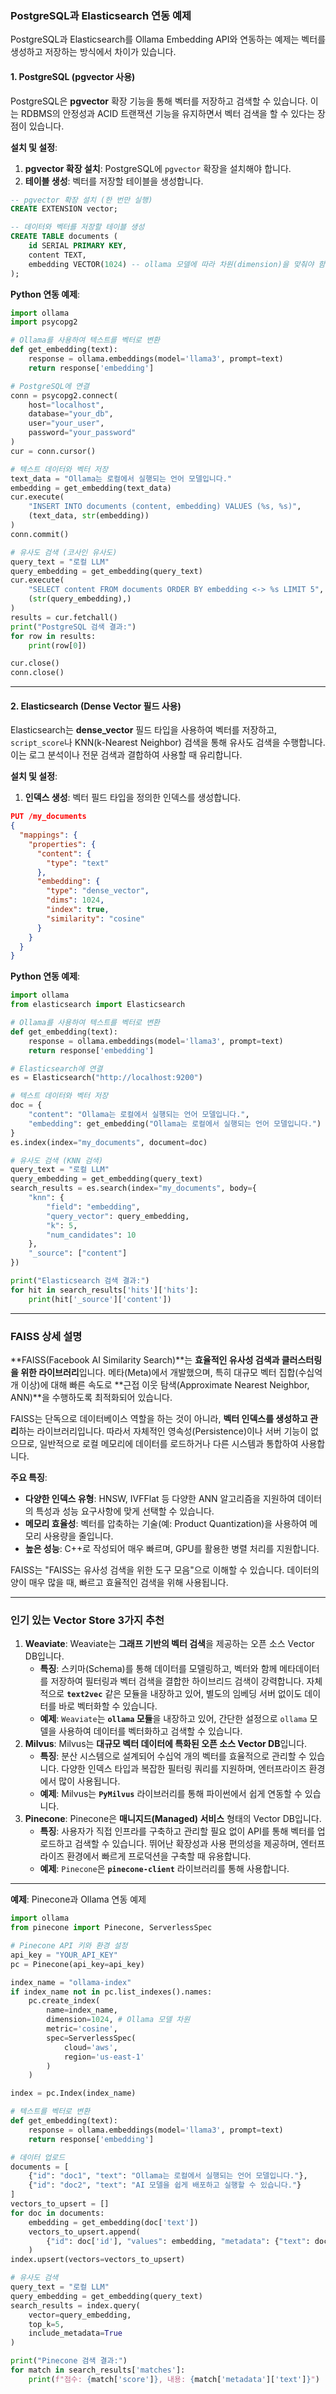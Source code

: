 ### PostgreSQL과 Elasticsearch 연동 예제

PostgreSQL과 Elasticsearch를 Ollama Embedding API와 연동하는 예제는 벡터를 생성하고 저장하는 방식에서 차이가 있습니다.

#### 1\. PostgreSQL (pgvector 사용)

PostgreSQL은 **pgvector** 확장 기능을 통해 벡터를 저장하고 검색할 수 있습니다. 이는 RDBMS의 안정성과 ACID 트랜잭션 기능을 유지하면서 벡터 검색을 할 수 있다는 장점이 있습니다.

**설치 및 설정**:

1.  **pgvector 확장 설치**: PostgreSQL에 `pgvector` 확장을 설치해야 합니다.
2.  **테이블 생성**: 벡터를 저장할 테이블을 생성합니다.

<!-- end list -->

```sql
-- pgvector 확장 설치 (한 번만 실행)
CREATE EXTENSION vector;

-- 데이터와 벡터를 저장할 테이블 생성
CREATE TABLE documents (
    id SERIAL PRIMARY KEY,
    content TEXT,
    embedding VECTOR(1024) -- ollama 모델에 따라 차원(dimension)을 맞춰야 함
);
```

**Python 연동 예제**:

```python
import ollama
import psycopg2

# Ollama를 사용하여 텍스트를 벡터로 변환
def get_embedding(text):
    response = ollama.embeddings(model='llama3', prompt=text)
    return response['embedding']

# PostgreSQL에 연결
conn = psycopg2.connect(
    host="localhost",
    database="your_db",
    user="your_user",
    password="your_password"
)
cur = conn.cursor()

# 텍스트 데이터와 벡터 저장
text_data = "Ollama는 로컬에서 실행되는 언어 모델입니다."
embedding = get_embedding(text_data)
cur.execute(
    "INSERT INTO documents (content, embedding) VALUES (%s, %s)",
    (text_data, str(embedding))
)
conn.commit()

# 유사도 검색 (코사인 유사도)
query_text = "로컬 LLM"
query_embedding = get_embedding(query_text)
cur.execute(
    "SELECT content FROM documents ORDER BY embedding <-> %s LIMIT 5",
    (str(query_embedding),)
)
results = cur.fetchall()
print("PostgreSQL 검색 결과:")
for row in results:
    print(row[0])

cur.close()
conn.close()
```

-----

#### 2\. Elasticsearch (Dense Vector 필드 사용)

Elasticsearch는 **dense\_vector** 필드 타입을 사용하여 벡터를 저장하고, `script_score`나 KNN(k-Nearest Neighbor) 검색을 통해 유사도 검색을 수행합니다. 이는 로그 분석이나 전문 검색과 결합하여 사용할 때 유리합니다.

**설치 및 설정**:

1.  **인덱스 생성**: 벡터 필드 타입을 정의한 인덱스를 생성합니다.

<!-- end list -->

```json
PUT /my_documents
{
  "mappings": {
    "properties": {
      "content": {
        "type": "text"
      },
      "embedding": {
        "type": "dense_vector",
        "dims": 1024,
        "index": true,
        "similarity": "cosine"
      }
    }
  }
}
```

**Python 연동 예제**:

```python
import ollama
from elasticsearch import Elasticsearch

# Ollama를 사용하여 텍스트를 벡터로 변환
def get_embedding(text):
    response = ollama.embeddings(model='llama3', prompt=text)
    return response['embedding']

# Elasticsearch에 연결
es = Elasticsearch("http://localhost:9200")

# 텍스트 데이터와 벡터 저장
doc = {
    "content": "Ollama는 로컬에서 실행되는 언어 모델입니다.",
    "embedding": get_embedding("Ollama는 로컬에서 실행되는 언어 모델입니다.")
}
es.index(index="my_documents", document=doc)

# 유사도 검색 (KNN 검색)
query_text = "로컬 LLM"
query_embedding = get_embedding(query_text)
search_results = es.search(index="my_documents", body={
    "knn": {
        "field": "embedding",
        "query_vector": query_embedding,
        "k": 5,
        "num_candidates": 10
    },
    "_source": ["content"]
})

print("Elasticsearch 검색 결과:")
for hit in search_results['hits']['hits']:
    print(hit['_source']['content'])
```

-----

### FAISS 상세 설명

\*\*FAISS(Facebook AI Similarity Search)\*\*는 **효율적인 유사성 검색과 클러스터링을 위한 라이브러리**입니다. 메타(Meta)에서 개발했으며, 특히 대규모 벡터 집합(수십억 개 이상)에 대해 빠른 속도로 \*\*근접 이웃 탐색(Approximate Nearest Neighbor, ANN)\*\*을 수행하도록 최적화되어 있습니다.

FAISS는 단독으로 데이터베이스 역할을 하는 것이 아니라, **벡터 인덱스를 생성하고 관리**하는 라이브러리입니다. 따라서 자체적인 영속성(Persistence)이나 서버 기능이 없으므로, 일반적으로 로컬 메모리에 데이터를 로드하거나 다른 시스템과 통합하여 사용합니다.

**주요 특징**:

  - **다양한 인덱스 유형**: HNSW, IVFFlat 등 다양한 ANN 알고리즘을 지원하여 데이터의 특성과 성능 요구사항에 맞게 선택할 수 있습니다.
  - **메모리 효율성**: 벡터를 압축하는 기술(예: Product Quantization)을 사용하여 메모리 사용량을 줄입니다.
  - **높은 성능**: C++로 작성되어 매우 빠르며, GPU를 활용한 병렬 처리를 지원합니다.

FAISS는 "FAISS는 유사성 검색을 위한 도구 모음"으로 이해할 수 있습니다. 데이터의 양이 매우 많을 때, 빠르고 효율적인 검색을 위해 사용됩니다.

-----

### 인기 있는 Vector Store 3가지 추천

1.  **Weaviate**: Weaviate는 **그래프 기반의 벡터 검색**을 제공하는 오픈 소스 Vector DB입니다.
      - **특징**: 스키마(Schema)를 통해 데이터를 모델링하고, 벡터와 함께 메타데이터를 저장하여 필터링과 벡터 검색을 결합한 하이브리드 검색이 강력합니다. 자체적으로 **`text2vec`** 같은 모듈을 내장하고 있어, 별도의 임베딩 서버 없이도 데이터를 바로 벡터화할 수 있습니다.
      - **예제**: `Weaviate`는 **`ollama` 모듈**을 내장하고 있어, 간단한 설정으로 `ollama` 모델을 사용하여 데이터를 벡터화하고 검색할 수 있습니다.
2.  **Milvus**: Milvus는 **대규모 벡터 데이터에 특화된 오픈 소스 Vector DB**입니다.
      - **특징**: 분산 시스템으로 설계되어 수십억 개의 벡터를 효율적으로 관리할 수 있습니다. 다양한 인덱스 타입과 복잡한 필터링 쿼리를 지원하며, 엔터프라이즈 환경에서 많이 사용됩니다.
      - **예제**: Milvus는 **`PyMilvus`** 라이브러리를 통해 파이썬에서 쉽게 연동할 수 있습니다.
3.  **Pinecone**: Pinecone은 **매니지드(Managed) 서비스** 형태의 Vector DB입니다.
      - **특징**: 사용자가 직접 인프라를 구축하고 관리할 필요 없이 API를 통해 벡터를 업로드하고 검색할 수 있습니다. 뛰어난 확장성과 사용 편의성을 제공하며, 엔터프라이즈 환경에서 빠르게 프로덕션을 구축할 때 유용합니다.
      - **예제**: `Pinecone`은 **`pinecone-client`** 라이브러리를 통해 사용합니다.

-----

**예제**: Pinecone과 Ollama 연동 예제

```python
import ollama
from pinecone import Pinecone, ServerlessSpec

# Pinecone API 키와 환경 설정
api_key = "YOUR_API_KEY"
pc = Pinecone(api_key=api_key)

index_name = "ollama-index"
if index_name not in pc.list_indexes().names:
    pc.create_index(
        name=index_name,
        dimension=1024, # Ollama 모델 차원
        metric='cosine',
        spec=ServerlessSpec(
            cloud='aws',
            region='us-east-1'
        )
    )

index = pc.Index(index_name)

# 텍스트를 벡터로 변환
def get_embedding(text):
    response = ollama.embeddings(model='llama3', prompt=text)
    return response['embedding']

# 데이터 업로드
documents = [
    {"id": "doc1", "text": "Ollama는 로컬에서 실행되는 언어 모델입니다."},
    {"id": "doc2", "text": "AI 모델을 쉽게 배포하고 실행할 수 있습니다."}
]
vectors_to_upsert = []
for doc in documents:
    embedding = get_embedding(doc['text'])
    vectors_to_upsert.append(
        {"id": doc['id'], "values": embedding, "metadata": {"text": doc['text']}}
    )
index.upsert(vectors=vectors_to_upsert)

# 유사도 검색
query_text = "로컬 LLM"
query_embedding = get_embedding(query_text)
search_results = index.query(
    vector=query_embedding,
    top_k=5,
    include_metadata=True
)

print("Pinecone 검색 결과:")
for match in search_results['matches']:
    print(f"점수: {match['score']}, 내용: {match['metadata']['text']}")
```